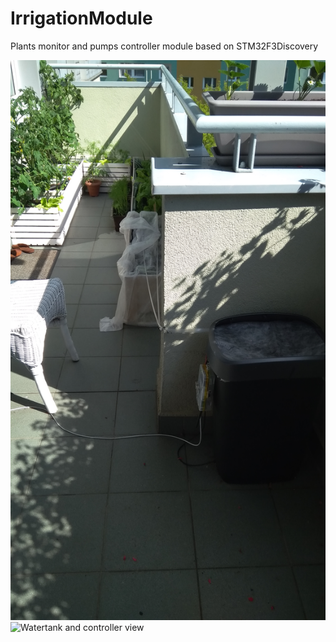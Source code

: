 
# IrrigationModule
Plants monitor and pumps controller module based on STM32F3Discovery

![Overall view](Preview1.jpg)
![Watertank and controller view](Preview2.png)
